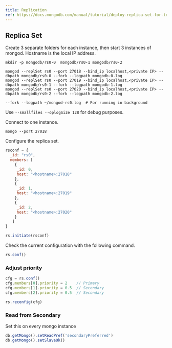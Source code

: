 ```yaml
---
title: Replication
ref: https://docs.mongodb.com/manual/tutorial/deploy-replica-set-for-testing/
---
```


## Replica Set

Create 3 separate folders for each instance,
then start 3 instances of mongod.
Hostname is the local IP address.

```shell
mkdir -p mongodb/rs0-0  mongodb/rs0-1 mongodb/rs0-2

mongod --replSet rs0 --port 27018 --bind_ip localhost,<private IP> --dbpath mongodb/rs0-0 --fork --logpath mongodb-0.log
mongod --replSet rs0 --port 27019 --bind_ip localhost,<private IP> --dbpath mongodb/rs0-1 --fork --logpath mongodb-1.log
mongod --replSet rs0 --port 27020 --bind_ip localhost,<private IP> --dbpath mongodb/rs0-2 --fork --logpath mongodb-2.log

--fork --logpath ~/mongod-rs0.log  # For running in background
```

Use `--smallfiles --oplogSize 128` for debug purposes.

Connect to one instance.

```shell
mongo --port 27018
```

Configure the replica set.

```javascript
rsconf = {
  _id: "rs0",
  members: [
    {
     _id: 0,
     host: "<hostname>:27018"
    },
    {
     _id: 1,
     host: "<hostname>:27019"
    },
    {
     _id: 2,
     host: "<hostname>:27020"
    }
   ]
}

rs.initiate(rsconf)
```

Check the current configuration with the following command.

```javascript
rs.conf()
```

### Adjust priority

```javascript
cfg = rs.conf()
cfg.members[0].priority = 2    // Primary
cfg.members[1].priority = 0.5  // Secondary
cfg.members[2].priority = 0.5  // Secondary

rs.reconfig(cfg)
```

### Read from Secondary

Set this on every mongo instance

```javascript
db.getMongo().setReadPref('secondaryPreferred')
db.getMongo().setSlaveOk()
```
